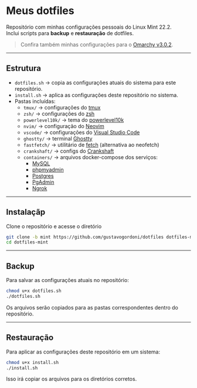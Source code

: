 # Meus dotfiles

Repositório com minhas configurações pessoais do Linux Mint 22.2.  
Inclui scripts para **backup** e **restauração** de dotfiles.

> Confira também minhas configurações para o [Omarchy v3.0.2](https://github.com/gustavogordoni/dotfiles/tree/omarchy).

---

## Estrutura

- `dotfiles.sh` → copia as configurações atuais do sistema para este repositório.
- `install.sh` → aplica as configurações deste repositório no sistema.
- Pastas incluídas:
  - `tmux/` → configurações do [tmux](https://github.com/tmux/tmux)
  - `zsh/` → configurações do [zsh](https://www.zsh.org/)
  - `powerlevel10k/` → tema do [powerlevel10k](https://github.com/romkatv/powerlevel10k)
  - `nvim/` → configuração do [Neovim](https://neovim.io/)
  - `vscode/` → configurações do [Visual Studio Code](https://code.visualstudio.com/)
  - `ghostty/` → terminal [Ghostty](https://ghostty.org/)
  - `fastfetch/` → utilitário de [fetch](https://github.com/fastfetch-cli/fastfetch) (alternativa ao neofetch)
  - `crankshaft/` → configs do [Crankshaft](https://github.com/KraXen72/crankshaft)
  - `containers/` → arquivos docker-compose dos serviços:
    - [MySQL](https://hub.docker.com/layers/library/mysql/8.0/images/sha256-2ffdae66a52f43285d85feee74d706b625486148f06184b8968962df921f49bc)
    - [phpmyadmin](https://hub.docker.com/layers/library/phpmyadmin/latest/images/sha256-6e8d3ad107917937fcade73cbab0c614a802e8238031c5f50c0ddd8fcc451b4e)
    - [Postgres](https://hub.docker.com/layers/library/postgres/latest/images/sha256-032ddd16227ac678ba50c516ad328a22412883cce019b4a31948688ff2b741da)
    - [PgAdmin](https://hub.docker.com/layers/dpage/pgadmin4/8.10/images/sha256-da70c1222eec67620a6259ab46a29b27e434181d20187d3a3a95ba6e647da500)
    - [Ngrok](https://hub.docker.com/layers/ngrok/ngrok/latest/images/sha256-beb85e9dfde71d6522736c8e7343b61cfcec41aeb898707b1eec13d28df6165e)
  
---

## Instalaçãp

Clone o repositório e acesse o diretório
```bash
git clone -b mint https://github.com/gustavogordoni/dotfiles dotfiles-mint
cd dotfiles-mint
```

---

## Backup

Para salvar as configurações atuais no repositório:

```bash
chmod u+x dotfiles.sh
./dotfiles.sh
````

Os arquivos serão copiados para as pastas correspondentes dentro do repositório.

---

## Restauração

Para aplicar as configurações deste repositório em um sistema:

```bash
chmod u+x install.sh
./install.sh
```

Isso irá copiar os arquivos para os diretórios corretos.
